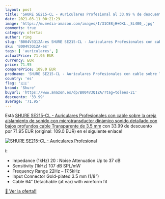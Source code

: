 ```yaml
---
layout: post
title: 'SHURE SE215-CL - Auriculares Profesional al 33.99 % de descuento'
date: 2021-03-11 00:21:29
image: 'https://m.media-amazon.com/images/I/31CE8jH+OKL._SL400_.jpg'
comments: true
category: ofertas
author: ring
slug: 'B004V3Q1ZA-es SHURE SE215-CL - Auriculares Profesionales con cable sobre...'
sku: 'B004V3Q1ZA-es'
tags: [ 'auriculares', ]
actualPrice: 71.95 EUR
currency: EUR
price: 71.95
comparePrice: 109.0 EUR
prodname: 'SHURE SE215-CL - Auriculares Profesionales con cable sobre la oreja  aislamiento de sonido con microtransductor dinámico  sonido detallado con bajos profundos  cable Transparente de 3.5 mm'
country: 'es'
flag: '🇪🇸'
brand: 'Shure'
buyurl: 'https://www.amazon.es/dp/B004V3Q1ZA/?tag=tolees-21'
descuento: '33.99'
average: '71.95'
---
```


Está [SHURE SE215-CL - Auriculares Profesionales con cable sobre la oreja  aislamiento de sonido con microtransductor dinámico  sonido detallado con bajos profundos  cable Transparente de 3.5 mm](https://www.amazon.es/dp/B004V3Q1ZA/?tag=tolees-21) con 33.99 de descuento por 71.95 EUR (original: 109.0 EUR) en el siguiente enlace!

[![SHURE SE215-CL - Auriculares Profesional](https://m.media-amazon.com/images/I/31CE8jH+OKL._SL400_.jpg)](https://www.amazon.es/dp/B004V3Q1ZA/?tag=tolees-21)

ℹ️:

- Impedance (1kHz) 20 : Noise Attenuation Up to 37 dB
- Sensitivity (1kHz) 107 dB SPL/mW
- Frequency Range 22Hz – 17.5kHz
- Input Connector Gold-plated 3.5 mm (1/8”)
- Cable 64” Detachable (at ear) with wireform fit

[🛒 Ver la oferta!!](https://www.amazon.es/dp/B004V3Q1ZA/?tag=tolees-21)
